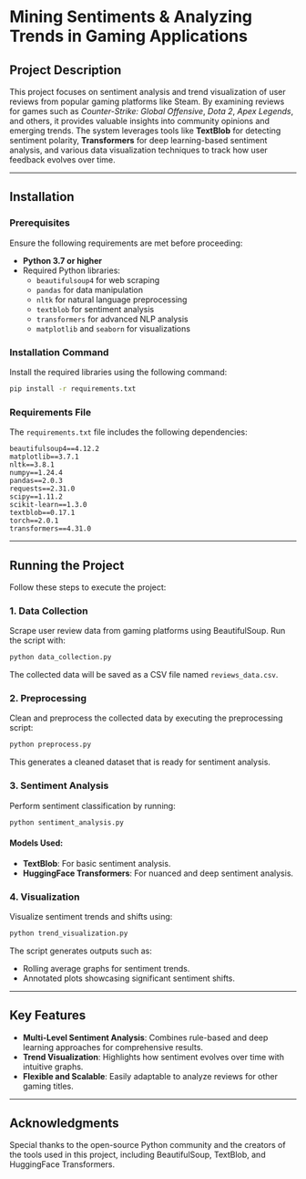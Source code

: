 # Mining Sentiments & Analyzing Trends in Gaming Applications

## Project Description
This project focuses on sentiment analysis and trend visualization of user reviews from popular gaming platforms like Steam. By examining reviews for games such as *Counter-Strike: Global Offensive*, *Dota 2*, *Apex Legends*, and others, it provides valuable insights into community opinions and emerging trends. The system leverages tools like **TextBlob** for detecting sentiment polarity, **Transformers** for deep learning-based sentiment analysis, and various data visualization techniques to track how user feedback evolves over time.

---

## Installation

### Prerequisites
Ensure the following requirements are met before proceeding:

- **Python 3.7 or higher**
- Required Python libraries:
  - `beautifulsoup4` for web scraping
  - `pandas` for data manipulation
  - `nltk` for natural language preprocessing
  - `textblob` for sentiment analysis
  - `transformers` for advanced NLP analysis
  - `matplotlib` and `seaborn` for visualizations

### Installation Command
Install the required libraries using the following command:

```bash
pip install -r requirements.txt
```

### Requirements File
The `requirements.txt` file includes the following dependencies:

```
beautifulsoup4==4.12.2
matplotlib==3.7.1
nltk==3.8.1
numpy==1.24.4
pandas==2.0.3
requests==2.31.0
scipy==1.11.2
scikit-learn==1.3.0
textblob==0.17.1
torch==2.0.1
transformers==4.31.0
```

---

## Running the Project

Follow these steps to execute the project:

### 1. Data Collection

Scrape user review data from gaming platforms using BeautifulSoup. Run the script with:

```bash
python data_collection.py
```

The collected data will be saved as a CSV file named `reviews_data.csv`.

### 2. Preprocessing

Clean and preprocess the collected data by executing the preprocessing script:

```bash
python preprocess.py
```

This generates a cleaned dataset that is ready for sentiment analysis.

### 3. Sentiment Analysis

Perform sentiment classification by running:

```bash
python sentiment_analysis.py
```

#### Models Used:
- **TextBlob**: For basic sentiment analysis.
- **HuggingFace Transformers**: For nuanced and deep sentiment analysis.

### 4. Visualization

Visualize sentiment trends and shifts using:

```bash
python trend_visualization.py
```

The script generates outputs such as:
- Rolling average graphs for sentiment trends.
- Annotated plots showcasing significant sentiment shifts.

---

## Key Features
- **Multi-Level Sentiment Analysis**: Combines rule-based and deep learning approaches for comprehensive results.
- **Trend Visualization**: Highlights how sentiment evolves over time with intuitive graphs.
- **Flexible and Scalable**: Easily adaptable to analyze reviews for other gaming titles.

---

## Acknowledgments
Special thanks to the open-source Python community and the creators of the tools used in this project, including BeautifulSoup, TextBlob, and HuggingFace Transformers.
